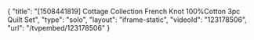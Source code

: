 {
    "title": "[1508441819] Cottage Collection French Knot 100%Cotton 3pc Quilt Set",
    "type": "solo",
    "layout": "iframe-static",
    "videoId": "123178506",
    "url": "\/tvpembed\/123178506"
}